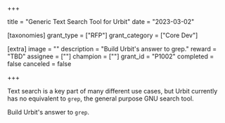 +++

title = "Generic Text Search Tool for Urbit"
date = "2023-03-02"

[taxonomies]
grant_type = ["RFP"]
grant_category = ["Core Dev"]

[extra]
image = ""
description = "Build Urbit's answer to grep."
reward = "TBD"
assignee = [""]
champion = [""]
grant_id = "P1002"
completed = false
canceled = false

+++

Text search is a key part of many different use cases, but Urbit currently has no equivalent to `grep`, the general purpose GNU search tool. 

Build Urbit's answer to `grep`.

